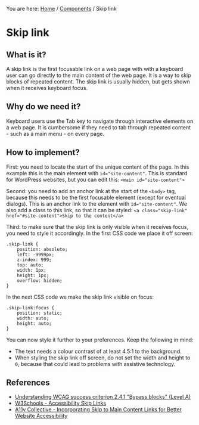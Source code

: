 You are here: [Home](/accsus-components/) / [Components](/accsus-components/components/) / Skip link

# Skip link

## What is it?
A skip link is the first focusable link on a web page with with a keyboard user can go directly to the main content of the web page. It is a way to skip blocks of repeated content. The skip link is usually hidden, but gets shown when it receives keyboard focus.

## Why do we need it?
Keyboard users use the Tab key to navigate through interactive elements on a web page. It is cumbersome if they need to tab through repeated content - such as a main menu - on every page. 

## How to implement?
First: you need to locate the start of the unique content of the page. In this example this is the main element with `id="site-content"`. This is standard for WordPress websites, but you can edit this: 
```<main id="site-content">```

Second: you need to add an anchor link at the start of the `<body>` tag, because this needs to be the first focusable element (except for eventual dialogs). This is an anchor link to the element with `id="site-content"`. We also add a class to this link, so that it can be styled: 
```<a class="skip-link" href="#site-content">Skip to the content</a>```

Third: to make sure that the skip link is only visible when it receives focus, you need to style it accordingly. In the first CSS code we place it off screen: 

```
.skip-link {
    position: absolute;
    left: -9999px;
    z-index: 999;
    top: auto;
    width: 1px;
    height: 1px;
    overflow: hidden;
}
```

In the next CSS code we make the skip link visible on focus:

```
.skip-link:focus {
    position: static;
    width: auto;
    height: auto;
}
```

You can now style it further to your preferences. Keep the following in mind: 
- The text needs a colour contrast of at least 4.5:1 to the background.
- When styling the skip link off screen, do not set the width and height to `0`, because that could lead to problems with assistive technology. 

## References
- [Understanding WCAG success criterion 2.4.1 "Bypass blocks" (Level A)](https://www.w3.org/WAI/WCAG22/Understanding/bypass-blocks.html)
- [W3Schools - Accessibility Skip Links](https://www.w3schools.com/accessibility/accessibility_skip_links.php)
- [A11y Collective - Incorporating Skip to Main Content Links for Better Website Accessibility](https://www.a11y-collective.com/blog/skip-to-main-content/)
